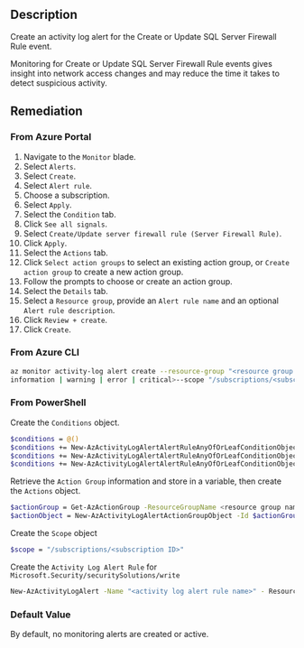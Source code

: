 ## Description

Create an activity log alert for the Create or Update SQL Server Firewall Rule event.

Monitoring for Create or Update SQL Server Firewall Rule events gives insight into network access changes and may reduce the time it takes to detect suspicious activity.

## Remediation

### From Azure Portal

1. Navigate to the `Monitor` blade.
2. Select `Alerts`.
3. Select `Create`.
4. Select `Alert rule`.
5. Choose a subscription.
6. Select `Apply`.
7. Select the `Condition` tab.
8. Click `See all signals`.
9. Select `Create/Update server firewall rule (Server Firewall Rule)`.
10. Click `Apply`.
11. Select the `Actions` tab.
12. Click `Select action groups` to select an existing action group, or `Create action group` to create a new action group.
13. Follow the prompts to choose or create an action group.
14. Select the `Details` tab.
15. Select a `Resource group`, provide an `Alert rule name` and an optional `Alert rule description`.
16. Click `Review + create`.
17. Click `Create`.

### From Azure CLI

```bash
az monitor activity-log alert create --resource-group "<resource group name>" --condition category=Administrative and operationName=Microsoft.Sql/servers/firewallRules/write and level=<verbose |
information | warning | error | critical>--scope "/subscriptions/<subscription ID>" --name "<activity log rule name>" -- subscription <subscription id> --action-group <action group ID> --location global
```

### From PowerShell

Create the `Conditions` object.

```bash
$conditions = @()
$conditions += New-AzActivityLogAlertAlertRuleAnyOfOrLeafConditionObject - Equal Administrative -Field category
$conditions += New-AzActivityLogAlertAlertRuleAnyOfOrLeafConditionObject - Equal Microsoft.Sql/servers/firewallRules/write -Field operationName
$conditions += New-AzActivityLogAlertAlertRuleAnyOfOrLeafConditionObject - Equal Verbose -Field level
```

Retrieve the `Action Group` information and store in a variable, then create the `Actions` object.

```bash
$actionGroup = Get-AzActionGroup -ResourceGroupName <resource group name> -Name <action group name>
$actionObject = New-AzActivityLogAlertActionGroupObject -Id $actionGroup.Id
```

Create the `Scope` object

```bash
$scope = "/subscriptions/<subscription ID>"
```

Create the `Activity Log Alert Rule` for `Microsoft.Security/securitySolutions/write`

```bash
New-AzActivityLogAlert -Name "<activity log alert rule name>" - ResourceGroupName "<resource group name>" -Condition $conditions -Scope $scope -Location global -Action $actionObject -Subscription <subscription ID> -Enabled $true
```

### Default Value

By default, no monitoring alerts are created or active.
